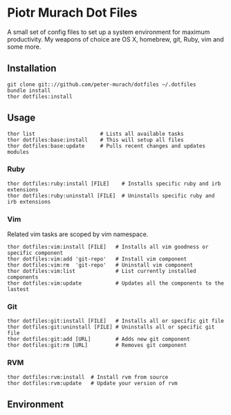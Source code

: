 # Piotr Murach Dot Files

A small set of config files to set up a system environment for maximum productivity.
My weapons of choice are OS X, homebrew, git, Ruby, vim and some more.

## Installation

```
git clone git:://github.com/peter-murach/dotfiles ~/.dotfiles
bundle install
thor dotfiles:install
```

## Usage

```
thor list                     # Lists all available tasks
thor dotfiles:base:install    # This will setup all files
thor dotfiles:base:update     # Pulls recent changes and updates modules
```

### Ruby
```
thor dotfiles:ruby:install [FILE]    # Installs specific ruby and irb extensions
thor dotfiles:ruby:uninstall [FILE]  # Uninstalls specific ruby and irb extensions
```

### Vim

Related vim tasks are scoped by vim namespace.

```
thor dotfiles:vim:install [FILE]   # Installs all vim goodness or specific component
thor dotfiles:vim:add 'git-repo'   # Install vim component
thor dotfiles:vim:rm  'git-repo'   # Uninstall vim component
thor dotfiles:vim:list             # List currently installed components
thor dotfiles:vim:update           # Updates all the components to the lastest
```

### Git

```
thor dotfiles:git:install [FILE]   # Installs all or specific git file
thor dotfiles:git:uninstall [FILE] # Uninstalls all or specific git file
thor dotfiles:git:add [URL]        # Adds new git component
thor dotfiles:git:rm [URL]         # Removes git component
```

### RVM

```
thor dotfiles:rvm:install  # Install rvm from source
thor dotfiles:rvm:update   # Update your version of rvm

```

## Environment
